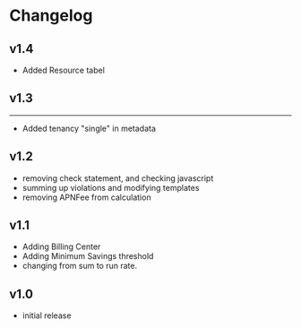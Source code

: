 # Changelog

## v1.4

- Added Resource tabel

## v1.3
----
- Added tenancy "single" in metadata

v1.2
----
- removing check statement, and checking javascript
- summing up violations and modifying templates
- removing APNFee from calculation

v1.1
-----
- Adding Billing Center
- Adding Minimum Savings threshold
- changing from sum to run rate. 

v1.0
-----
- initial release